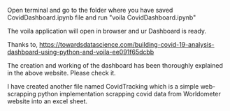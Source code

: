 Open terminal and go to the folder where you have saved CovidDashboard.ipynb file and run "voila CovidDashboard.ipynb" 

The voila application will open in browser and ur Dashboard is ready.

Thanks to, 
https://towardsdatascience.com/building-covid-19-analysis-dashboard-using-python-and-voila-ee091f65dcbb

The creation and working of the dashboard has been thoroughly explained in the above website. Please check it.

I have created another file named CovidTracking which is a simple web-scrapping python implementation scrapping covid data from Worldometer website into an excel sheet. 

